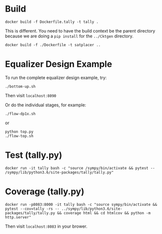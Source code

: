 # Build

````
docker build -f Dockerfile.tally -t tally .
````
This is different. You need to have the build context be the parent directory because we are doing a `pip install` for the `../Cktgen` directory.
````
docker build -f ./Dockerfile -t satplacer ..
````

# Equalizer Design Example
To run the complete equalizer design example, try:
````
./bottom-up.sh
````
Then visit `localhost:8090`

Or do the individual stages, for example:
````
./flow-dp1x.sh
````
or 
````
python top.py
./flow-top.sh
````


# Test (tally.py)

````
docker run -it tally bash -c "source /sympy/bin/activate && pytest -- /sympy/lib/python3.6/site-packages/tally/tally.py"
````

# Coverage (tally.py)
````
docker run -p8083:8000 -it tally bash -c "source sympy/bin/activate && pytest --cov=tally -rs -- ../sympy/lib/python3.6/site-packages/tally/tally.py && coverage html && cd htmlcov && python -m http.server"
````
Then visit `localhost:8083` in your brower.
